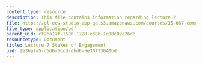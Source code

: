 ```yaml
---
content_type: resource
description: This file contains information regarding lecture 7.
file: https://ol-ocw-studio-app-qa.s3.amazonaws.com/courses/15-067-competitive-decision-making-and-negotiation-spring-2011/2e3bafa5d5d65ccddbd65e30f33040bd_MIT15_067S11_lec07.pdf
file_type: application/pdf
parent_uid: cf26a17f-150b-1720-cd8b-1c08c02c26c8
resourcetype: Document
title: Lecture 7 Stakes of Engagement
uid: 2e3bafa5-d5d6-5ccd-dbd6-5e30f33040bd
---
```

